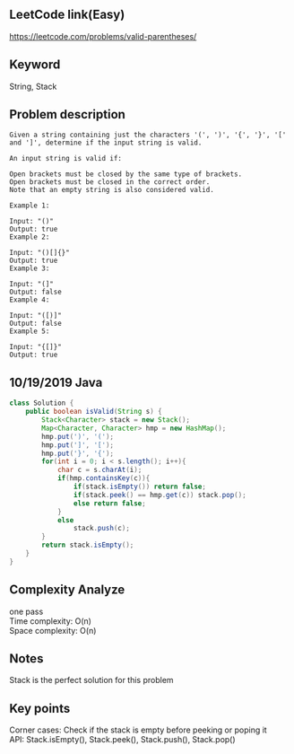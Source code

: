 ## LeetCode link(Easy)
https://leetcode.com/problems/valid-parentheses/

## Keyword
String, Stack

## Problem description
```
Given a string containing just the characters '(', ')', '{', '}', '[' and ']', determine if the input string is valid.

An input string is valid if:

Open brackets must be closed by the same type of brackets.
Open brackets must be closed in the correct order.
Note that an empty string is also considered valid.

Example 1:

Input: "()"
Output: true
Example 2:

Input: "()[]{}"
Output: true
Example 3:

Input: "(]"
Output: false
Example 4:

Input: "([)]"
Output: false
Example 5:

Input: "{[]}"
Output: true
```
## 10/19/2019 Java

```java
class Solution {
    public boolean isValid(String s) {
        Stack<Character> stack = new Stack();
        Map<Character, Character> hmp = new HashMap();
        hmp.put(')', '(');
        hmp.put(']', '[');
        hmp.put('}', '{');
        for(int i = 0; i < s.length(); i++){
            char c = s.charAt(i);
            if(hmp.containsKey(c)){
                if(stack.isEmpty()) return false;
                if(stack.peek() == hmp.get(c)) stack.pop();
                else return false;
            }
            else
                stack.push(c);
        }
        return stack.isEmpty();
    }
}
```

## Complexity Analyze
one pass\
Time complexity: O(n)\
Space complexity: O(n)

## Notes
Stack is the perfect solution for this problem

## Key points
Corner cases: Check if the stack is empty before peeking or poping it\
API: Stack.isEmpty(), Stack.peek(), Stack.push(), Stack.pop()

